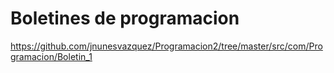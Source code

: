 # Boletines de programacion

https://github.com/jnunesvazquez/Programacion2/tree/master/src/com/Programacion/Boletin_1
